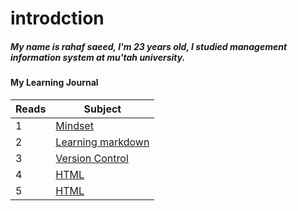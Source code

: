 # introdction 
##### My name is rahaf saeed, I'm 23 years old, I studied management information system at mu'tah university. 



#### My Learning  Journal


| Reads      | Subject |
| ----------- | ----------- |
| 1      | [Mindset](https://rahaf97ss.github.io/reading_notes/mindset)       |
| 2   | [Learning markdown](https://rahaf97ss.github.io/reading_notes/learningmarkdown)        |
| 3   | [Version Control](https://rahaf97ss.github.io/reading_notes/versioncontrol)        |
| 4  | [HTML](https://rahaf97ss.github.io/reading_notes/html)        |
| 5  | [HTML](https://rahaf97ss.github.io/reading_notes/javascript)        |